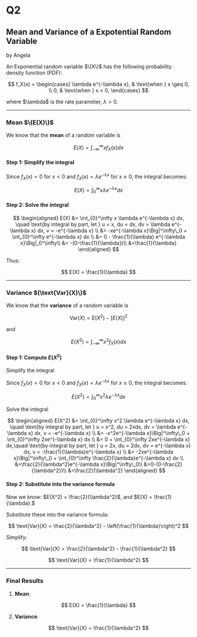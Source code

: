 # Q2
## Mean and Variance of a Expotential Random Variable
by Angela

An Exponential random variable $\(X\)$ has the following probability density function (PDF):

$$
f_X(x) = 
\begin{cases}
\lambda e^{-\lambda x}, & \text{when } x \geq 0, \\
0, & \text{when } x < 0,
\end{cases}
$$

where $\lambda\$ is the rate parameter, $\lambda > 0$.

---

### Mean $\(E(X)\)$

We know that the **mean** of a random variable is

$$
E(X) = \int_{-\infty}^\infty x f_X(x) dx
$$

#### Step 1: Simplify the integral

Since $f_X(x) = 0$ for $x < 0$ and  $f_X(x) = \lambda e^{-\lambda x}$ for $x \geq 0$, the integral becomes:

$$
E(X) = \int_{0}^\infty x \lambda e^{-\lambda x} dx
$$

#### Step 2: Solve the integral

$$
\begin{aligned}
E(X) &= \int_{0}^\infty x \lambda e^{-\lambda x} dx, \quad \text{by integral by part, let } u = x,  du = dx,  dv = \lambda e^{-\lambda x} dx,  v = -e^{-\lambda x} \\
&= -xe^{-\lambda x}\Big|^\infty\_0 + \int_{0}^\infty e^{-\lambda x} dx \\
&= 0 - \frac{1}{\lambda} e^{-\lambda x}\Big|_0^\infty\\
&= -(0-\frac{1}{\lambda})\\
&=\frac{1}{\lambda}
\end{aligned}
$$

Thus:

$$
E(X) = \frac{1}{\lambda}
$$

---

### Variance $(\text{Var}(X)\)$

We know that the **variance** of a random variable is 

$$
\text{Var}(X) = E(X^2) - [E(X)]^2
$$

and

$$
E(X^2) = \int_{-\infty}^\infty x^2 f_X(x) dx
$$

#### Step 1: Compute $E(X^2)$

Simplify the integral

Since $f_X(x) = 0$ for $x < 0$ and  $f_X(x) = \lambda e^{-\lambda x}$ for $x \geq 0$, the integral becomes:

$$
E(X^2) = \int_{0}^\infty x^2 \lambda e^{-\lambda x} dx
$$

Solve the integral

$$
\begin{aligned}
E(X^2) &= \int_{0}^\infty x^2 \lambda e^{-\lambda x} dx, \quad \text{by integral by part, let } u = x^2,  du = 2xdx,  dv = \lambda e^{-\lambda x} dx,  v = -e^{-\lambda x} \\
&= -x^2e^{-\lambda x}\Big|^\infty\_0 + \int_{0}^\infty 2xe^{-\lambda x} dx \\
&= 0 + \int_{0}^\infty 2xe^{-\lambda x} dx,\quad \text{by integral by part, let } u = 2x,  du = 2dx,  dv = e^{-\lambda x} dx,  v = -\frac{1}{\lambda}e^{-\lambda x} \\
&= -2xe^{-\lambda x}\Big|^\infty\_0 + \int_{0}^\infty \frac{2}{\lambda}e^{-\lambda x} dx \\
&=\frac{2}{\lambda^2}e^{-\lambda x}\Big|^\infty\_0\\
&=0-(0-\frac{2}{\lambda^2})\\
&=\frac{2}{\lambda^2}
\end{aligned}
$$

#### Step 2: Substitute into the variance formula

Now we know: $E(X^2) = \frac{2}{\lambda^2}$, and $E(X) = \frac{1}{\lambda}.$

Substitute these into the variance formula:

$$
\text{Var}(X) = \frac{2}{\lambda^2} - \left(\frac{1}{\lambda}\right)^2
$$

Simplify:

$$
\text{Var}(X) = \frac{2}{\lambda^2} - \frac{1}{\lambda^2}
$$

$$
\text{Var}(X) = \frac{1}{\lambda^2}
$$

---

### Final Results

1. **Mean**:

$$
E(X) = \frac{1}{\lambda}
$$

2. **Variance**:

$$
\text{Var}(X) = \frac{1}{\lambda^2}
$$
